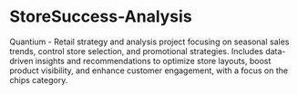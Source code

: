 # StoreSuccess-Analysis
Quantium - Retail strategy and analysis project focusing on seasonal sales trends, control store selection, and promotional strategies. Includes data-driven insights and recommendations to optimize store layouts, boost product visibility, and enhance customer engagement, with a focus on the chips category.
